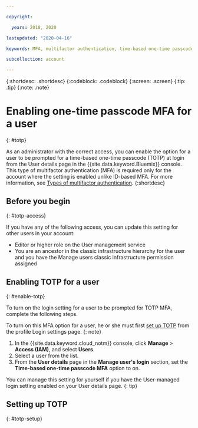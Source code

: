 ```yaml
---

copyright:

  years: 2018, 2020

lastupdated: "2020-04-16"

keywords: MFA, multifactor authentication, time-based one-time passcode, TOTP

subcollection: account

---
```


{:shortdesc: .shortdesc}
{:codeblock: .codeblock}
{:screen: .screen}
{:tip: .tip}
{:note: .note}

# Enabling one-time passcode MFA for a user
{: #totp}

As an administrator with the correct access, you can enable the option for a user to be prompted for a time-based one-time passcode (TOTP) at login from the User details page in the {{site.data.keyword.Bluemix}} console. This type of multifactor authentication (MFA) is required only for the account where the setting is enabled unlike ID-based MFA. For more information, see [Types of multifactor authentication](/docs/account?topic=account-types).
{:shortdesc}

## Before you begin
{: #totp-access}

If you have any of the following access, you can update this setting for other users in your account:

* Editor or higher role on the User management service
* You are an ancestor in the classic infrastructure hierarchy for the user and you have the Manage users classic infrastructure permission assigned

## Enabling TOTP for a user
{: #enable-totp}

To turn on the login setting for a user to be prompted for TOTP MFA, complete the following steps.

To turn on this MFA option for a user, he or she must first [set up TOTP](#totp-setup) from the profile Login settings page.
{: note}

1. In the {{site.data.keyword.cloud_notm}} console, click **Manage** &gt; **Access (IAM)**, and select **Users**.
2. Select a user from the list.
3. From the **User details** page in the **Manage user's login** section, set the **Time-based one-time passcode MFA** option to on.

You can manage this setting for yourself if you have the User-managed login setting enabled on your User details page.
{: tip}

## Setting up TOTP
{: #totp-setup}
